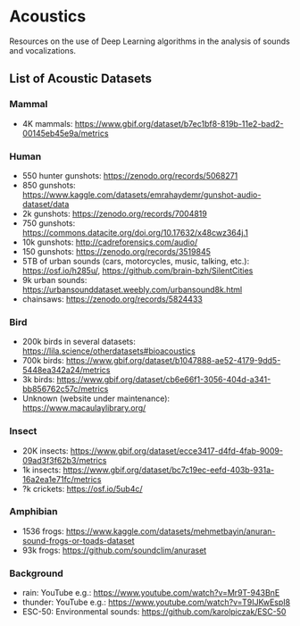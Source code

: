 # Acoustics

Resources on the use of Deep Learning algorithms in the analysis of sounds and vocalizations.

<!--
| Title | Authors | Year | Link | Abstract | Review |
|-------|---------|------|------|----------|--------|
| Paper | Author | 2022| [Link 1](URL_del_paper_1) | Abstract | Comment |
-->

## List of Acoustic Datasets

### Mammal

- 4K mammals:  https://www.gbif.org/dataset/b7ec1bf8-819b-11e2-bad2-00145eb45e9a/metrics

### Human

- 550 hunter gunshots: https://zenodo.org/records/5068271
- 850 gunshots: https://www.kaggle.com/datasets/emrahaydemr/gunshot-audio-dataset/data
- 2k gunshots: https://zenodo.org/records/7004819
- 750 gunshots: https://commons.datacite.org/doi.org/10.17632/x48cwz364j.1
- 10k gunshots: http://cadreforensics.com/audio/
- 150 gunshots: https://zenodo.org/records/3519845
- 5TB of urban sounds (cars, motorcycles, music, talking, etc.): https://osf.io/h285u/, https://github.com/brain-bzh/SilentCities
- 9k urban sounds: https://urbansounddataset.weebly.com/urbansound8k.html
- chainsaws: https://zenodo.org/records/5824433

### Bird

- 200k birds in several datasets: https://lila.science/otherdatasets#bioacoustics
- 700k birds: https://www.gbif.org/dataset/b1047888-ae52-4179-9dd5-5448ea342a24/metrics
- 3k birds: https://www.gbif.org/dataset/cb6e66f1-3056-404d-a341-bb856762c57c/metrics
- Unknown (website under maintenance): https://www.macaulaylibrary.org/

### Insect

- 20K insects: https://www.gbif.org/dataset/ecce3417-d4fd-4fab-9009-09ad3f3f62b3/metrics
- 1k insects: https://www.gbif.org/dataset/bc7c19ec-eefd-403b-931a-16a2ea1e71fc/metrics
- ?k crickets: https://osf.io/5ub4c/

### Amphibian

- 1536 frogs: https://www.kaggle.com/datasets/mehmetbayin/anuran-sound-frogs-or-toads-dataset
- 93k frogs: https://github.com/soundclim/anuraset

### Background

- rain: YouTube e.g.: https://www.youtube.com/watch?v=Mr9T-943BnE
- thunder: YouTube e.g.: https://www.youtube.com/watch?v=T9IJKwEspI8
- ESC-50: Environmental sounds: https://github.com/karolpiczak/ESC-50